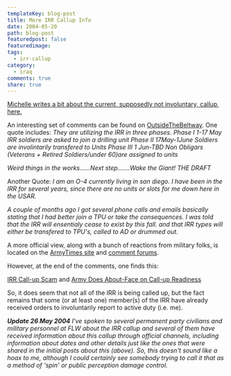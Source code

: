 ```yaml
---
templateKey: blog-post
title: More IRR Callup Info
date: 2004-05-20
path: blog-post
featuredpost: false
featuredimage:
tags:
  - irr-callup
category:
  - iraq
comments: true
share: true
---
```


[Michelle writes a bit about the current, supposedly not involuntary, callup, here.](http://armysteve.com/ArmySpouse/archive/2004/05/20/173.aspx)

An interesting set of comments can be found on [OutsideTheBeltway](http://www.outsidethebeltway.com/archives/006133.html). One quote includes: _They are utilizing the IRR in three phases. Phase I 1-17 May IRR soldiers are asked to join a drilling unit Phase II 17May-1June Soldiers are involintarily transfered to Units Phase III 1 Jun-TBD Non Obligars (Veterans + Retired Soldiers/under 60)are assigned to units_

_Weird things in the works......Next step.......Wake the Giant! THE DRAFT_

Another Quote: _I am an O-4 currently living in san diego. I have been in the IRR for several years, since there are no units or slots for me down here in the USAR._

_A couple of months ago I got several phone calls and emails basically stating that I had better join a TPU or take the consequences. I was told that the IRR will ensentialy cease to exist by this fall. and that IRR types will either be transfered to TPU's, called to AD or drummed out._

A more official view, along with a bunch of reactions from military folks, is located on the [ArmyTimes site](http://www.armytimes.com/story.php?f=1-292925-2913503.php) and [comment forums](http://www.militarycity.com/forums/viewtopic.php?t=1-292925-2913503).

However, at the end of the comments, one finds this:

[IRR Call-up Scam](http://www.outsidethebeltway.com/archives/006205.html) and [Army Does About-Face on Call-up Readiness](http://www.oregonlive.com/news/oregonian/index.ssf?/base/front_page/1084967798100830.xml)

So, it does seem that not all of the IRR is being called up, but the fact remains that some (or at least one) member(s) of the IRR have already received orders to involuntarily report to active duty (i.e. me).

_**Update 26 May 2004** I've spoken to several permanent party civilians and military personnel at FLW about the IRR callup and several of them have received information about this callup through official channels, including information about dates and other details just like the ones that were shared in the initial posts about this (above). So, this doesn't sound like a hoax to me, although I could certainly see somebody trying to call it that as a method of 'spin' or public perception damage control._
